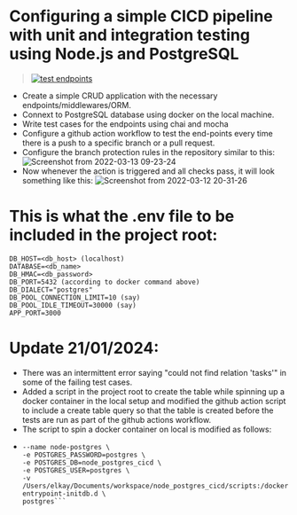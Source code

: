 # Configuring a simple CICD pipeline with unit and integration testing using Node.js and PostgreSQL

> [![test endpoints](https://github.com/lakshyajit165/node_postgres_cicd/actions/workflows/github-ci.yml/badge.svg)](https://github.com/lakshyajit165/node_postgres_cicd/actions/workflows/github-ci.yml)

-   Create a simple CRUD application with the necessary endpoints/middlewares/ORM.
-   Connext to PostgreSQL database using docker on the local machine.
-   Write test cases for the endpoints using chai and mocha
-   Configure a github action workflow to test the end-points every time there is a push to a specific branch or a pull request.
-   Configure the branch protection rules in the repository similar to this:
    ![Screenshot from 2022-03-13 09-23-24](https://user-images.githubusercontent.com/30868587/158044367-373a3e4d-930e-4b7a-b5a5-a58786422004.png)
-   Now whenever the action is triggered and all checks pass, it will look something like this:
    ![Screenshot from 2022-03-12 20-31-26](https://user-images.githubusercontent.com/30868587/158044403-ead9a475-8e73-4c57-adc0-415807de2bf2.png)

# This is what the .env file to be included in the project root:

```DB_USER=<db_username>
DB_HOST=<db_host> (localhost)
DATABASE=<db_name>
DB_HMAC=<db_password>
DB_PORT=5432 (according to docker command above)
DB_DIALECT="postgres"
DB_POOL_CONNECTION_LIMIT=10 (say)
DB_POOL_IDLE_TIMEOUT=30000 (say)
APP_PORT=3000
```

# Update 21/01/2024:

-   There was an intermittent error saying "could not find relation 'tasks'" in some of the failing test cases.
-   Added a script in the project root to create the table while spinning up a docker container in the local setup and modified the github action script to include a create table query so that the table is created before the tests are run as part of the github actions workflow.
-   The script to spin a docker container on local is modified as follows:
-   ````docker run -d -p 5432:5432 \
    --name node-postgres \
    -e POSTGRES_PASSWORD=postgres \
    -e POSTGRES_DB=node_postgres_cicd \
    -e POSTGRES_USER=postgres \
    -v /Users/elkay/Documents/workspace/node_postgres_cicd/scripts:/docker-entrypoint-initdb.d \
    postgres```
    ````
